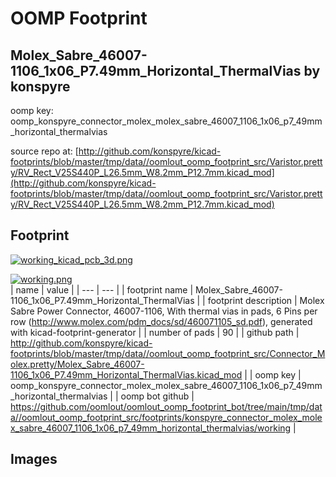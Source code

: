 # OOMP Footprint  
## Molex_Sabre_46007-1106_1x06_P7.49mm_Horizontal_ThermalVias  by konspyre  
  
oomp key: oomp_konspyre_connector_molex_molex_sabre_46007_1106_1x06_p7_49mm_horizontal_thermalvias  
  
source repo at: [http://github.com/konspyre/kicad-footprints/blob/master/tmp/data//oomlout_oomp_footprint_src/Varistor.pretty/RV_Rect_V25S440P_L26.5mm_W8.2mm_P12.7mm.kicad_mod](http://github.com/konspyre/kicad-footprints/blob/master/tmp/data//oomlout_oomp_footprint_src/Varistor.pretty/RV_Rect_V25S440P_L26.5mm_W8.2mm_P12.7mm.kicad_mod)  
## Footprint  
  
[![working_kicad_pcb_3d.png](working_kicad_pcb_3d_600.png)](working_kicad_pcb_3d.png)  
  
[![working.png](working_600.png)](working.png)  
| name | value | 
| --- | --- | 
| footprint name | Molex_Sabre_46007-1106_1x06_P7.49mm_Horizontal_ThermalVias | 
| footprint description | Molex Sabre Power Connector, 46007-1106, With thermal vias in pads, 6 Pins per row (http://www.molex.com/pdm_docs/sd/460071105_sd.pdf), generated with kicad-footprint-generator | 
| number of pads | 90 | 
| github path | http://github.com/konspyre/kicad-footprints/blob/master/tmp/data//oomlout_oomp_footprint_src/Connector_Molex.pretty/Molex_Sabre_46007-1106_1x06_P7.49mm_Horizontal_ThermalVias.kicad_mod | 
| oomp key | oomp_konspyre_connector_molex_molex_sabre_46007_1106_1x06_p7_49mm_horizontal_thermalvias | 
| oomp bot github | https://github.com/oomlout/oomlout_oomp_footprint_bot/tree/main/tmp/data//oomlout_oomp_footprint_src/footprints/konspyre_connector_molex_molex_sabre_46007_1106_1x06_p7_49mm_horizontal_thermalvias/working | 
## Images  
